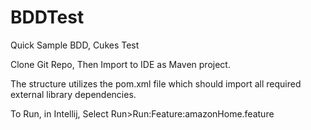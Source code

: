 BDDTest
=======

Quick Sample BDD, Cukes Test

Clone Git Repo, Then Import to IDE as Maven project.

The structure utilizes the pom.xml file which should import all required external library dependencies.

To Run, in Intellij, Select Run>Run:Feature:amazonHome.feature 
